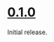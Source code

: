 # [0.1.0](https://github.com/ContainerSolutions/mesosframework/releases/tag/0.1.0)

Initial release.